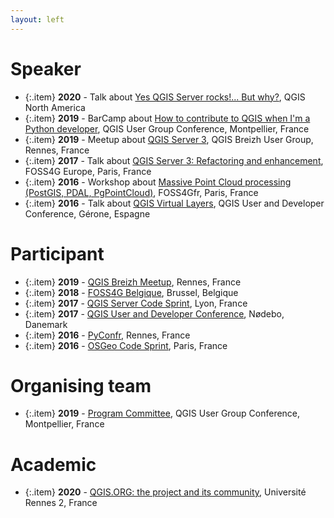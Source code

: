 ```yaml
---
layout: left
---
```



# Speaker

  + {:.item} **2020** - Talk about <a href="http://qgis.us/qgis-na-2020">Yes QGIS Server rocks!... But why?</a>, QGIS North America
  + {:.item} **2019** - BarCamp about <a href="http://conf.qgis.osgeo.fr/2019/12/12/QGISDay_jour1.html">How to contribute to QGIS when I'm a Python developer</a>, QGIS User Group Conference, Montpellier, France
  + {:.item} **2019** - Meetup about <a href="">QGIS Server 3</a>, QGIS Breizh User Group, Rennes, France
  + {:.item} **2017** - Talk about <a href="https://europe.foss4g.org/2017/assets/pdf/FOSS4G-Europe-2017-Program.pdf">QGIS Server 3: Refactoring and enhancement</a>, FOSS4G Europe, Paris, France
  + {:.item} **2016** - Workshop about <a href="http://osgeo.asso.fr/foss4gfr-2016/programme.html">Massive Point Cloud processing (PostGIS, PDAL, PgPointCloud)</a>, FOSS4Gfr, Paris, France
  + {:.item} **2016** - Talk about <a href="http://blog.qgis.org/2016/06/30/report-back-15th-qgis-hackfest-in-girona-spain/">QGIS Virtual Layers</a>, QGIS User and Developer Conference, Gérone, Espagne

# Participant

  + {:.item} **2019** - <a href="https://twitter.com/Qgis_Bzh/status/1176431791437168642">QGIS Breizh Meetup</a>, Rennes, France
  + {:.item} **2018** - <a href="">FOSS4G Belgique</a>, Brussel, Belgique
  + {:.item} **2017** - <a href="https://github.com/qgis/QGIS/wiki/QGIS3---QGIS-Server-code-sprint-Notes">QGIS Server Code Sprint</a>, Lyon, France
  + {:.item} **2017** - <a href="https://github.com/qgis/QGIS/wiki/19th-QGIS-Developer-Meeting-and-3rd-User-conference-in-N%C3%B8debo,-August-2-11-2017">QGIS User and Developer Conference</a>, Nødebo, Danemark
  + {:.item} **2016** - <a href="https://www.pycon.fr/2016/">PyConfr</a>, Rennes, France
  + {:.item} **2016** - <a href="https://wiki.osgeo.org/wiki/Paris_Code_Sprint_2016">OSGeo Code Sprint</a>, Paris, France

# Organising team

  + {:.item} **2019** - <a href="http://conf.qgis.osgeo.fr/">Program Committee</a>, QGIS User Group Conference, Montpellier, France

# Academic

  + {:.item} **2020** - <a href="">QGIS.ORG: the project and its community</a>, Université Rennes 2, France
